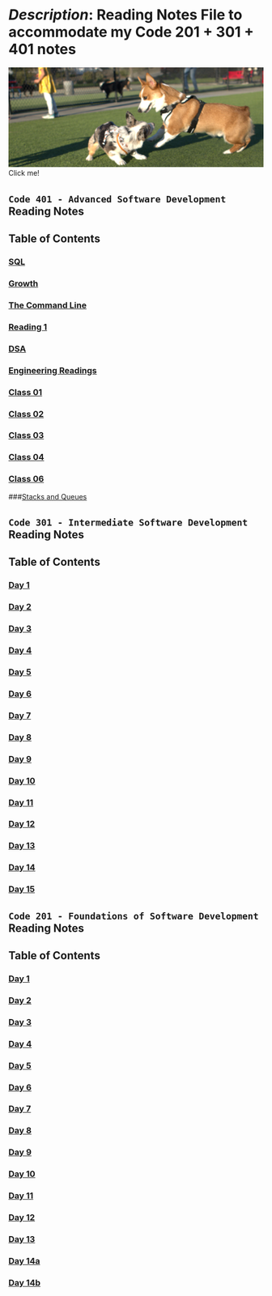 # _Description_: Reading Notes File to accommodate my **Code 201 + 301 + 401** notes

[![My Dog](doc/assets/Yuda.png)](https://thumbs.gfycat.com/BabyishSeveralBichonfrise-size_restricted.gif)
Click me!

## `Code 401 - Advanced Software Development` Reading Notes

## Table of Contents

### [SQL](/401/SQLPractice.md)

### [Growth](/401/the-growth.md)

### [The Command Line](/401/the-command-line.md)

### [Reading 1](/401/class01.md)

### [DSA](/401/Data-Structures-and-Algorithms.md)

### [Engineering Readings](/401/Engineering-readings.md)

### [Class 01](/401/class01.md)

### [Class 02](/401/class02.md)

### [Class 03](/401/class03.md)

### [Class 04](/401/class04.md)

### [Class 06](/401/class06.md)

###[Stacks and Queues](stacks-and-queues.md)

## `Code 301 - Intermediate Software Development` Reading Notes

## Table of Contents

### [Day 1](class.01.md)

### [Day 2](class.02.md)

### [Day 3](class.03.md)

### [Day 4](class.04.md)

### [Day 5](class.05.md)

### [Day 6](class.06.md)

### [Day 7](class.07.md)

### [Day 8](class.08.md)

### [Day 9](class.09.md)

### [Day 10](class.10.md)

### [Day 11](class.11.md)

### [Day 12](class.12.md)

### [Day 13](class.13.md)

### [Day 14](class.14.md)

### [Day 15](class.15.md)

## `Code 201 - Foundations of Software Development` Reading Notes

## Table of Contents

### [Day 1](class-01.md)

### [Day 2](class-02.md)

### [Day 3](class-03.md)

### [Day 4](class-04.md)

### [Day 5](class-05.md)

### [Day 6](class-06.md)

### [Day 7](class-07.md)

### [Day 8](class-08.md)

### [Day 9](class-09.md)

### [Day 10](class-10.md)

### [Day 11](class-11.md)

### [Day 12](class-12.md)

### [Day 13](class-13.md)

### [Day 14a](class-14a.md)

### [Day 14b](class-14b.md)

